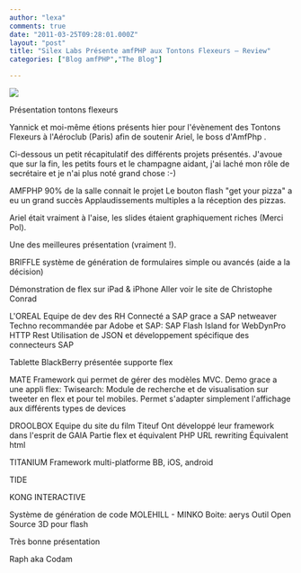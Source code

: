 ```yaml
---
author: "lexa"
comments: true
date: "2011-03-25T09:28:01.000Z"
layout: "post"
title: "Silex Labs Présente amfPHP aux Tontons Flexeurs – Review"
categories: ["Blog amfPHP","The Blog"]

---
```

![](https://www.silexlabs.org/wp-content/uploads/2011/03/photo.jpg)


Présentation tontons flexeurs

Yannick et moi-même étions présents hier pour l'évènement des Tontons Flexeurs à l'Aéroclub (Paris) afin de soutenir Ariel, le boss d'AmfPhp .

Ci-dessous un petit récapitulatif des différents projets présentés. J'avoue que sur la fin, les petits fours et le champagne aidant, j'ai laché mon rôle de secrétaire et je n'ai plus noté grand chose :-)

AMFPHP
90% de la salle connait le projet
Le bouton flash "get your pizza" a eu un grand succès
Applaudissements multiples a la réception des pizzas.

Ariel était vraiment à l'aise, les slides étaient graphiquement riches (Merci Pol).

Une des meilleures présentation (vraiment !).

<!-- more -->

BRIFFLE
système de génération de formulaires simple ou avancés (aide a la décision)

Démonstration de flex sur iPad & iPhone
Aller voir le site de Christophe Conrad

L'OREAL
Equipe de dev des RH
Connecté a SAP grace a SAP netweaver
Techno recommandée par Adobe et SAP: SAP Flash Island for WebDynPro
HTTP Rest
Utilisation de JSON et développement spécifique des connecteurs SAP

Tablette BlackBerry présentée
supporte flex

MATE
Framework qui permet de gérer des modèles MVC.
Demo grace a une appli flex: Twisearch: Module de recherche et de visualisation sur tweeter en flex et pour tel mobiles.
Permet s'adapter simplement l'affichage aux différents types de devices

DROOLBOX
Equipe du site du film Titeuf
Ont développé leur framework dans l'esprit de GAIA
Partie flex et équivalent PHP
URL rewriting
Équivalent html

TITANIUM
Framework multi-platforme BB, iOS, android

TIDE

KONG INTERACTIVE

Système de génération de code
MOLEHILL - MINKO
Boite: aerys
Outil Open Source 3D pour flash

Très bonne présentation

Raph aka Codam


